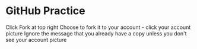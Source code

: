 # GitHub Practice
Click Fork at top right
Choose to fork it to your account - click your account picture
Ignore the message that you already have a copy unless you don't see your account picture
